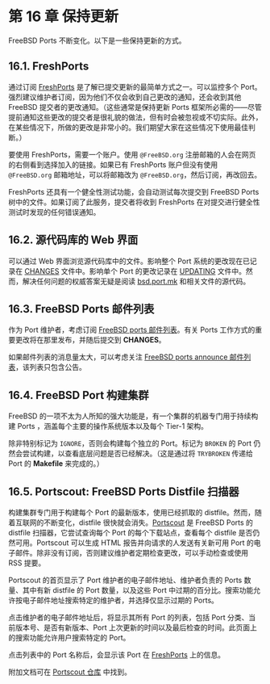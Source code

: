 # 第 16 章 保持更新

FreeBSD Ports 不断变化。以下是一些保持更新的方式。

## 16.1. FreshPorts

通过订阅 [FreshPorts](https://www.freshports.org/) 是了解已提交更新的最简单方式之一。可以监控多个 Port。强烈建议维护者订阅，因为他们不仅会收到自己更改的通知，还会收到其他 FreeBSD 提交者的更改通知。（这些通常是保持更新 Ports 框架所必需的——尽管提前通知这些更改的提交者是很礼貌的做法，但有时会被忽视或不切实际。此外，在某些情况下，所做的更改是非常小的。我们期望大家在这些情况下使用最佳判断。）

要使用 FreshPorts，需要一个账户。使用 `@FreeBSD.org` 注册邮箱的人会在网页的右侧看到选择加入的链接。如果已有 FreshPorts 账户但没有使用 `@FreeBSD.org` 邮箱地址，可以将邮箱改为 `@FreeBSD.org`，然后订阅，再改回去。

FreshPorts 还具有一个健全性测试功能，会自动测试每次提交到 FreeBSD Ports 树中的文件。如果订阅了此服务，提交者将收到 FreshPorts 在对提交进行健全性测试时发现的任何错误通知。

## 16.2. 源代码库的 Web 界面

可以通过 Web 界面浏览源代码库中的文件。影响整个 Port 系统的更改现在已记录在 [CHANGES](https://cgit.freebsd.org/ports/tree/CHANGES) 文件中。影响单个 Port 的更改记录在 [UPDATING](https://cgit.freebsd.org/ports/tree/UPDATING) 文件中。然而，解决任何问题的权威答案无疑是阅读 [bsd.port.mk](https://cgit.freebsd.org/ports/tree/Mk/bsd.port.mk) 和相关文件的源代码。

## 16.3. FreeBSD Ports 邮件列表

作为 Port 维护者，考虑订阅 [FreeBSD ports 邮件列表](https://lists.freebsd.org/subscription/freebsd-ports)。有关 Ports 工作方式的重要更改将在那里发布，并随后提交到 **CHANGES**。

如果邮件列表的消息量太大，可以考虑关注 [FreeBSD ports announce 邮件列表](https://lists.freebsd.org/subscription/freebsd-ports-announce)，该列表只包含公告。

## 16.4. FreeBSD Port 构建集群

FreeBSD 的一项不太为人所知的强大功能是，有一个集群的机器专门用于持续构建 Ports ，涵盖每个主要的操作系统版本以及每个 Tier-1 架构。

除非特别标记为 `IGNORE`，否则会构建每个独立的 Port。标记为 `BROKEN` 的 Port 仍然会尝试构建，以查看底层问题是否已经解决。（这是通过将 `TRYBROKEN` 传递给 Port 的 **Makefile** 来完成的。）

## 16.5. Portscout: FreeBSD Ports Distfile 扫描器

构建集群专门用于构建每个 Port 的最新版本，使用已经抓取的 distfile。然而，随着互联网的不断变化，distfile 很快就会消失。[Portscout](https://portscout.freebsd.org/) 是 FreeBSD Ports 的 distfile 扫描器，它尝试查询每个 Port 的每个下载站点，查看每个 distfile 是否仍然可用。Portscout 可以生成 HTML 报告并向请求的人发送有关新可用 Port 的电子邮件。除非没有订阅，否则建议维护者定期检查更改，可以手动检查或使用 RSS 提要。

Portscout 的首页显示了 Port 维护者的电子邮件地址、维护者负责的 Ports 数量、其中有新 distfile 的 Port 数量，以及这些 Port 中过期的百分比。搜索功能允许按电子邮件地址搜索特定的维护者，并选择仅显示过期的 Ports。

点击维护者的电子邮件地址后，将显示其所有 Port 的列表，包括 Port 分类、当前版本号、是否有新版本、Port 上次更新的时间以及最后检查的时间。此页面上的搜索功能允许用户搜索特定的 Port。

点击列表中的 Port 名称后，会显示该 Port 在 [FreshPorts](https://freshports.org/) 上的信息。

附加文档可在 [Portscout 仓库](https://github.com/freebsd/portscout/) 中找到。

